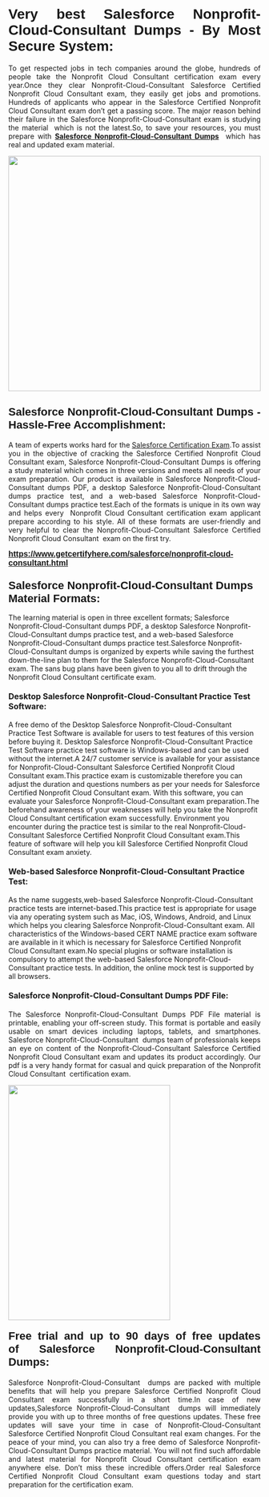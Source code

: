 <h1 style="text-align: justify;"><br />
<strong><span style="font-family:Verdana,Geneva,sans-serif;">Very best Salesforce Nonprofit-Cloud-Consultant Dumps - By Most Secure System:</span></strong></h1>

<p style="text-align: justify;">To get respected jobs in tech companies around the globe, hundreds of people take the Nonprofit Cloud Consultant certification exam every year.Once they clear Nonprofit-Cloud-Consultant Salesforce Certified Nonprofit Cloud Consultant exam, they easily get jobs and promotions. Hundreds of applicants who appear in the Salesforce Certified Nonprofit Cloud Consultant exam don’t get a passing score. The major reason behind their failure in the Salesforce Nonprofit-Cloud-Consultant exam is studying the material  which is not the latest.So, to save your resources, you must prepare with <a href="https://www.getcertifyhere.com/salesforce/nonprofit-cloud-consultant.html" target="_self"><strong>Salesforce Nonprofit-Cloud-Consultant Dumps</strong></a>  which has real and updated exam material.<b> </b></p>

<p style="text-align: justify;"><a href="https://www.getcertifyhere.com/salesforce/nonprofit-cloud-consultant.html" target="_self"><img alt="" src="https://lh3.googleusercontent.com/pw/AMWts8CYc60z7WKmmHwpZuvpdFwvJprH2JwpJw1fL7Wye_mT3_KPRkI-kRtidljYZvRNXMO4WGPNtFhD-VndGxHFTh3JbX_6qONAu0yKSR3vekYi3WGbUd9ZGfdq9wIEKegg6iBIBj1gezXdyPBMKBWKZkTw=w910-h595-no?authuser=4" style="width: 100%; height: 470px;" /></a></p>

<h2 style="text-align: justify;"><span style="font-size:22px;"><span style="font-family:Verdana,Geneva,sans-serif;"><strong>Salesforce Nonprofit-Cloud-Consultant Dumps - Hassle-Free Accomplishment:</strong></span></span><meta charset="utf-8" /></h2>

<p style="text-align: justify;">A team of experts works hard for the <a href="https://www.getcertifyhere.com/salesforce/nonprofit-cloud-consultant-exams" target="_self">Salesforce Certification Exam</a>.To assist you in the objective of cracking the Salesforce Certified Nonprofit Cloud Consultant exam, Salesforce Nonprofit-Cloud-Consultant Dumps is offering a study material which comes in three versions and meets all needs of your exam preparation. Our product is available in Salesforce Nonprofit-Cloud-Consultant dumps PDF, a desktop Salesforce Nonprofit-Cloud-Consultant dumps practice test, and a web-based Salesforce Nonprofit-Cloud-Consultant dumps practice test.Each of the formats is unique in its own way and helps every  Nonprofit Cloud Consultant certification exam applicant prepare according to his style. All of these formats are user-friendly and very helpful to clear the Nonprofit-Cloud-Consultant Salesforce Certified Nonprofit Cloud Consultant  exam on the first try.</p>

<p style="text-align: justify;"><span style="font-size:16px;"><span style="font-family:Verdana,Geneva,sans-serif;"><strong><a href="https://www.getcertifyhere.com/salesforce/nonprofit-cloud-consultant.html" target="_self">https://www.getcertifyhere.com/salesforce/nonprofit-cloud-consultant.html</a></strong></span></span></p>

<h3 dir="ltr"><span style="font-size:22px;"><span style="font-family:Verdana,Geneva,sans-serif;"><strong>Salesforce Nonprofit-Cloud-Consultant Dumps Material Formats:</strong></span></span></h3>

<p dir="ltr">The learning material is open in three excellent formats; Salesforce Nonprofit-Cloud-Consultant dumps PDF, a desktop Salesforce Nonprofit-Cloud-Consultant dumps practice test, and a web-based Salesforce Nonprofit-Cloud-Consultant dumps practice test.Salesforce Nonprofit-Cloud-Consultant dumps is organized by experts while saving the furthest down-the-line plan to them for the Salesforce Nonprofit-Cloud-Consultant exam. The sans bug plans have been given to you all to drift through the Nonprofit Cloud Consultant certificate exam.</p>

<h4 dir="ltr"><span style="font-size:16px;"><strong>Desktop Salesforce Nonprofit-Cloud-Consultant Practice Test Software:</strong></span></h4>

<p dir="ltr">A free demo of the Desktop Salesforce Nonprofit-Cloud-Consultant Practice Test Software is available for users to test features of this version before buying it. Desktop Salesforce Nonprofit-Cloud-Consultant Practice Test Software practice test software is Windows-based and can be used without the internet.A 24/7 customer service is available for your assistance for Nonprofit-Cloud-Consultant Salesforce Certified Nonprofit Cloud Consultant exam.This practice exam is customizable therefore you can adjust the duration and questions numbers as per your needs for Salesforce Certified Nonprofit Cloud Consultant exam. With this software, you can evaluate your Salesforce Nonprofit-Cloud-Consultant exam preparation.The beforehand awareness of your weaknesses will help you take the Nonprofit Cloud Consultant certification exam successfully. Environment you encounter during the practice test is similar to the real Nonprofit-Cloud-Consultant Salesforce Certified Nonprofit Cloud Consultant exam.This feature of software will help you kill Salesforce Certified Nonprofit Cloud Consultant exam anxiety.<meta charset="utf-8" /></p>

<h4 dir="ltr"><span style="font-size:16px;"><b id="docs-internal-guid-44b45a43-7fff-2325-b530-fbb6de77fdb4">Web-based Salesforce Nonprofit-Cloud-Consultant Practice Test:</b></span></h4>

<p dir="ltr">As the name suggests,web-based Salesforce Nonprofit-Cloud-Consultant practice tests are internet-based.This practice test is appropriate for usage via any operating system such as Mac, iOS, Windows, Android, and Linux which helps you clearing Salesforce Nonprofit-Cloud-Consultant exam. All characteristics of the Windows-based CERT NAME practice exam software are available in it which is necessary for Salesforce Certified Nonprofit Cloud Consultant exam.No special plugins or software installation is compulsory to attempt the web-based Salesforce Nonprofit-Cloud-Consultant practice tests. In addition, the online mock test is supported by all browsers.</p>

<h4 style="text-align: justify;"><meta charset="utf-8" /><span style="font-size:16px;"><b id="docs-internal-guid-44b45a43-7fff-2325-b530-fbb6de77fdb4">Salesforce Nonprofit-Cloud-Consultant Dumps PDF File:</b></span></h4>

<p dir="ltr" style="text-align: justify;">The Salesforce Nonprofit-Cloud-Consultant Dumps PDF File material is printable, enabling your off-screen study. This format is portable and easily usable on smart devices including laptops, tablets, and smartphones. Salesforce Nonprofit-Cloud-Consultant  dumps team of professionals keeps an eye on content of the Nonprofit-Cloud-Consultant Salesforce Certified Nonprofit Cloud Consultant exam and updates its product accordingly. Our pdf is a very handy format for casual and quick preparation of the Nonprofit Cloud Consultant  certification exam.<meta charset="utf-8" /></p>

<p dir="ltr" style="text-align: justify;"><a href="https://www.getcertifyhere.com/salesforce/nonprofit-cloud-consultant.html" target="_self"><img alt="" src="https://lh3.googleusercontent.com/pw/AMWts8CU_MAwPAY2Nr-FeVR7yE0itOLey63Q-21VAIKS1_XFBuKElWUuwN0c4BrOEh-FxG9uzRS6EwLukCYRUyORcpz9q7f0r4jmH7XP0QJ6bfkEFY_Jv__3eVzIKqwvUkIC9QEUxW1gncOwbsfjOZ9f1E53=w649-h645-no?authuser=4" style="width: 80%; height: 470px;" /></a></p>

<h4 dir="ltr" style="text-align: justify;"><span style="font-size:22px;"><span style="font-family:Verdana,Geneva,sans-serif;"><b id="docs-internal-guid-b9009b7c-7fff-3c72-c64f-b1950879578a">Free trial and up to 90 days of free updates of </b><b>Salesforce Nonprofit-Cloud-Consultant Dumps:</b></span></span></h4>

<p dir="ltr" style="text-align: justify;">Salesforce Nonprofit-Cloud-Consultant  dumps are packed with multiple benefits that will help you prepare Salesforce Certified Nonprofit Cloud Consultant exam successfully in a short time.In case of new updates,Salesforce Nonprofit-Cloud-Consultant  dumps will immediately provide you with up to three months of free questions updates. These free updates will save your time in case of Nonprofit-Cloud-Consultant Salesforce Certified Nonprofit Cloud Consultant real exam changes. For the peace of your mind, you can also try a free demo of Salesforce Nonprofit-Cloud-Consultant Dumps practice material. You will not find such affordable and latest material for Nonprofit Cloud Consultant certification exam anywhere else. Don’t miss these incredible offers.Order real Salesforce Certified Nonprofit Cloud Consultant exam questions today and start preparation for the certification exam.</p>
